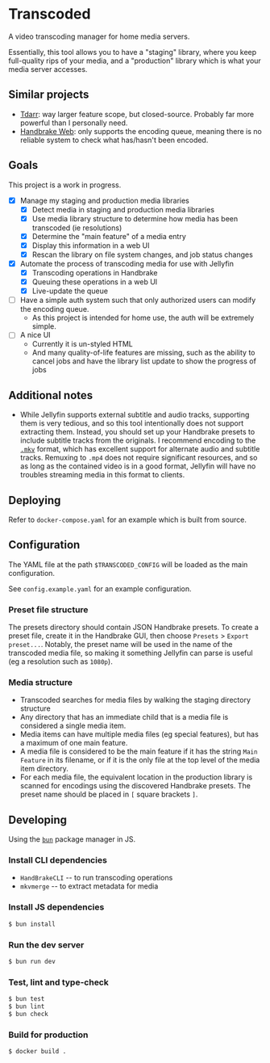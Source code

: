 # Transcoded

A video transcoding manager for home media servers.

Essentially, this tool allows you to have a "staging" library, where you keep
full-quality rips of your media, and a "production" library which is what your
media server accesses.

## Similar projects

* [Tdarr](https://home.tdarr.io/): way larger feature scope, but closed-source.
  Probably far more powerful than I personally need.
* [Handbrake Web](https://github.com/TheNickOfTime/handbrake-web): only supports
  the encoding queue, meaning there is no reliable system to check what
  has/hasn't been encoded.

## Goals

This project is a work in progress.

* [x] Manage my staging and production media libraries
    * [x] Detect media in staging and production media libraries
    * [x] Use media library structure to determine how media has been transcoded
          (ie resolutions)
    * [x] Determine the "main feature" of a media entry
    * [x] Display this information in a web UI
    * [x] Rescan the library on file system changes, and job status changes
* [x] Automate the process of transcoding media for use with Jellyfin
    * [x] Transcoding operations in Handbrake
    * [x] Queuing these operations in a web UI
    * [x] Live-update the queue
* [ ] Have a simple auth system such that only authorized users can modify the
      encoding queue.
    * As this project is intended for home use, the auth will be extremely
      simple.
* [ ] A nice UI
    * Currently it is un-styled HTML
    * And many quality-of-life features are missing, such as the ability to
      cancel jobs and have the library list update to show the progress of jobs

## Additional notes

* While Jellyfin supports external subtitle and audio tracks, supporting them is
  very tedious, and so this tool intentionally does not support extracting
  them. Instead, you should set up your Handbrake presets to include subtitle
  tracks from the originals. I recommend encoding to the
  [`.mkv`](https://en.wikipedia.org/wiki/Matroska) format, which has excellent
  support for alternate audio and subtitle tracks. Remuxing to `.mp4` does not
  require significant resources, and so as long as the contained video is in a
  good format, Jellyfin will have no troubles streaming media in this format to
  clients.

## Deploying

Refer to `docker-compose.yaml` for an example which is built from source.

## Configuration

The YAML file at the path `$TRANSCODED_CONFIG` will be loaded as the main
configuration.

See `config.example.yaml` for an example configuration.

### Preset file structure

The presets directory should contain JSON Handbrake presets. To create a preset
file, create it in the Handbrake GUI, then choose `Presets` >
`Export preset...`. Notably, the preset name will be used in the name of the
transcoded media file, so making it something Jellyfin can parse is useful (eg
a resolution such as `1080p`).

### Media structure

* Transcoded searches for media files by walking the staging directory structure
* Any directory that has an immediate child that is a media file is considered
  a single media item.
* Media items can have multiple media files (eg special features), but has a
  maximum of one main feature.
* A media file is considered to be the main feature if it has the string
  `Main Feature` in its filename, or if it is the only file at the top level of
  the media item directory.
* For each media file, the equivalent location in the production library is
  scanned for encodings using the discovered Handbrake presets. The preset name
  should be placed in `[` square brackets `]`.

## Developing

Using the [`bun`](https://bun.com/) package manager in JS.

### Install CLI dependencies

* `HandBrakeCLI` -- to run transcoding operations
* `mkvmerge` -- to extract metadata for media

### Install JS dependencies

```sh
$ bun install
```

### Run the dev server

```sh
$ bun run dev
```

### Test, lint and type-check

```sh
$ bun test
$ bun lint
$ bun check
```

### Build for production

```sh
$ docker build .
```
